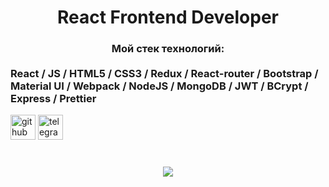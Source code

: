 # <div align="center">React Frontend Developer</div>

### <div align="center">Мой стек технологий: </div> <br/>React / JS / HTML5 / CSS3 / Redux / React-router / Bootstrap / Material UI / Webpack / NodeJS / MongoDB / JWT / BCrypt / Express / Prettier



[<img src='https://cdn.jsdelivr.net/npm/simple-icons@3.0.1/icons/github.svg' alt='github' height='40'>](https://github.com/zxcviolence)  [<img src='https://cdn.jsdelivr.net/npm/simple-icons@3.0.1/icons/telegram.svg' alt='telegram' height='40'>](t.me/Yakubov775)  

# <div align="center">![](https://github-readme-stats.vercel.app/api/top-langs/?username=zxcviolence&theme=dark&hide_border=true&include_all_commits=false&count_private=false&layout=compact)</div>


